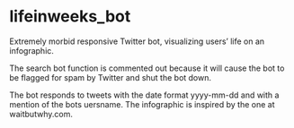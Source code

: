 # lifeinweeks_bot
Extremely morbid responsive Twitter bot, visualizing users’  life on an infographic.

The search bot function is commented out because it will cause the bot to be flagged for spam by Twitter and shut the bot down.

The bot responds to tweets with the date format yyyy-mm-dd and with a mention of the bots uersname. The infographic is inspired by the one at waitbutwhy.com. 

